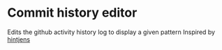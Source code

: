# Commit history editor

Edits the github activity history log to display a given pattern
Inspired by [hintjens](http://github.com/hintjens/waka)